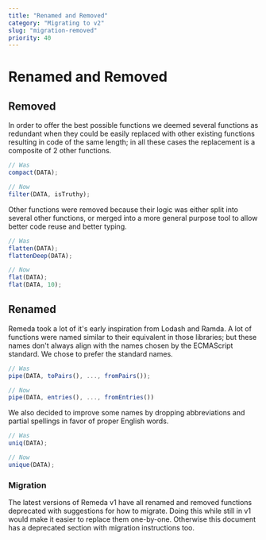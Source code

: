 ```yaml
---
title: "Renamed and Removed"
category: "Migrating to v2"
slug: "migration-removed"
priority: 40
---
```


# Renamed and Removed

## Removed

In order to offer the best possible functions we deemed several functions as
redundant when they could be easily replaced with other existing functions
resulting in code of the same length; in all these cases the replacement is a
composite of 2 other functions.

```ts
// Was
compact(DATA);

// Now
filter(DATA, isTruthy);
```

Other functions were removed because their logic was either split into several
other functions, or merged into a more general purpose tool to allow better code
reuse and better typing.

```ts
// Was
flatten(DATA);
flattenDeep(DATA);

// Now
flat(DATA);
flat(DATA, 10);
```

## Renamed

Remeda took a lot of it's early inspiration from Lodash and Ramda. A lot of
functions were named similar to their equivalent in those libraries; but
these names don't always align with the names chosen by the ECMAScript standard.
We chose to prefer the standard names.

```ts
// Was
pipe(DATA, toPairs(), ..., fromPairs());

// Now
pipe(DATA, entries(), ..., fromEntries())
```

We also decided to improve some names by dropping abbreviations and partial
spellings in favor of proper English words.

```ts
// Was
uniq(DATA);

// Now
unique(DATA);
```

### Migration

The latest versions of Remeda v1 have all renamed and removed functions
deprecated with suggestions for how to migrate. Doing this while still in v1
would make it easier to replace them one-by-one. Otherwise this document has a
deprecated section with migration instructions too.
